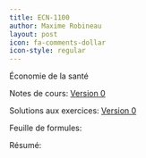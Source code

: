 ```yaml
---
title: ECN-1100
author: Maxime Robineau
layout: post
icon: fa-comments-dollar
icon-style: regular
---
```

Économie de la santé

Notes de cours: [Version 0](https://github.com/maximerobineau/cours_ulaval/raw/master/ECN-1100/notes_de_cours/notes_ecn1100.pdf)

Solutions aux exercices: [Version 0](https://github.com/maximerobineau/cours_ulaval/raw/master/ECN-1100/exercices/exercices_ecn1100.pdf)

Feuille de formules:

Résumé:
